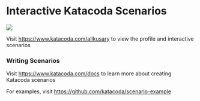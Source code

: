# Interactive Katacoda Scenarios

[![](http://shields.katacoda.com/katacoda/allkusary/count.svg)](https://www.katacoda.com/allkusary "Get your profile on Katacoda.com")

Visit https://www.katacoda.com/allkusary to view the profile and interactive scenarios

### Writing Scenarios
Visit https://www.katacoda.com/docs to learn more about creating Katacoda scenarios

For examples, visit https://github.com/katacoda/scenario-example
